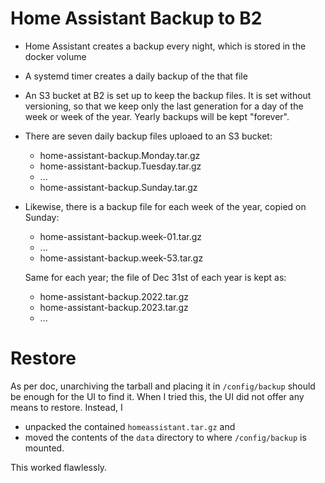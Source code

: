 # Home Assistant Backup to B2

* Home Assistant creates a backup every night, which is stored in the docker volume
* A systemd timer creates a daily backup of the that file
* An S3 bucket at B2 is set up to keep the backup files. It is set without versioning, so that we keep only the last generation for a day of the week or week of the year. Yearly backups will be kept "forever".
* There are seven daily backup files uploaed to an S3 bucket:
  - home-assistant-backup.Monday.tar.gz
  - home-assistant-backup.Tuesday.tar.gz
  - ...
  - home-assistant-backup.Sunday.tar.gz
* Likewise, there is a backup file for each week of the year, copied on Sunday:
  - home-assistant-backup.week-01.tar.gz
  - ...
  - home-assistant-backup.week-53.tar.gz

  Same for each year; the file of Dec 31st of each year is kept as:
  - home-assistant-backup.2022.tar.gz
  - home-assistant-backup.2023.tar.gz
  - ...

# Restore

As per doc, unarchiving the tarball and placing it in `/config/backup` should be enough for the UI to find it. When I tried this, the UI did not offer any means to restore. Instead, I

* unpacked the contained `homeassistant.tar.gz` and
* moved the contents of the `data` directory to where `/config/backup` is mounted.

This worked flawlessly.
